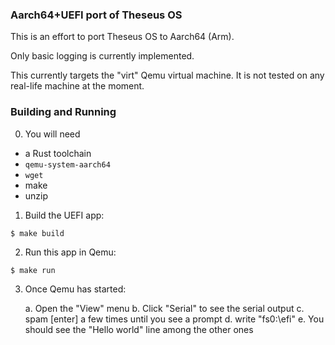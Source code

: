 ### Aarch64+UEFI port of Theseus OS

This is an effort to port Theseus OS to Aarch64 (Arm).

Only basic logging is currently implemented.

This currently targets the "virt" Qemu virtual machine.
It is not tested on any real-life machine at the moment.

### Building and Running

0. You will need

- a Rust toolchain
- `qemu-system-aarch64`
- `wget`
- make
- unzip

1. Build the UEFI app:

```text
$ make build
```

2. Run this app in Qemu:

```text
$ make run
```

3. Once Qemu has started:

    a. Open the "View" menu
    b. Click "Serial" to see the serial output
    c. spam [enter] a few times until you see a prompt
    d. write "fs0:\efi"
    e. You should see the "Hello world" line among the other ones
